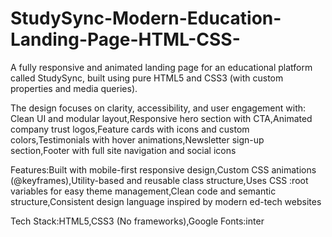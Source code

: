 # StudySync-Modern-Education-Landing-Page-HTML-CSS-
A fully responsive and animated landing page for an educational platform called StudySync, built using pure HTML5 and CSS3 (with custom properties and media queries).


The design focuses on clarity, accessibility, and user engagement with:
Clean UI and modular layout,Responsive hero section with CTA,Animated company trust logos,Feature cards with icons and custom colors,Testimonials with hover animations,Newsletter sign-up section,Footer with full site navigation and social icons


Features:Built with mobile-first responsive design,Custom CSS animations (@keyframes),Utility-based and reusable class structure,Uses CSS :root variables for easy theme management,Clean code and semantic structure,Consistent design language inspired by modern ed-tech websites

Tech Stack:HTML5,CSS3 (No frameworks),Google Fonts:inter





 















